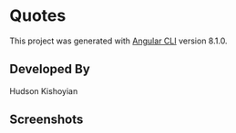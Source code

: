 # Quotes

This project was generated with [Angular CLI](https://github.com/angular/angular-cli) version 8.1.0.

## Developed By
Hudson Kishoyian

## Screenshots

<!-- ![homepage](images/screenshots/homepage_yp.png); --
## Behavior Driven Development.

| Behavior :                                                |                                                Input .                                               |                                                                             Output example |.
| :-------------------------------------------------------- | :-------------------------------------------------------------------------------------------------: | -----------------------------------------------------------------------------------------: |
| User types the quote(s) and the author and selects the date and clicks on Add a Quote(S)||                                           |                                                |

## Setup/Installation Requirements

-   Connect to the internet
-   Download a web browser of your preference
-   click here to open the link : <https://github.com/hukish/Quotes.git>
## Known Bugs
    {In case you experience bugs kindly refresh your web page or restart your web browser }
## Technologies Used
    { 1 .Angular.
      2, CSS.
      3, bootstrap.
      4, html.
      5, Typescript.
      6, FontAWesome.
    }
## Support and contact details
    {Contact me on my email address :hudsonhukish@outlook.com}
### License
    MIT License.
    Copyright (c) {2019}


## Development server
Github Link :https://github.com/hukish/Quotes.git

Live Link:

## Development server

Run `ng serve` for a dev server. Navigate to `http://localhost:4200/`. The app will automatically reload if you change any of the source files.

## Code scaffolding

Run `ng generate component component-name` to generate a new component. You can also use `ng generate directive|pipe|service|class|guard|interface|enum|module`.

## Build

Run `ng build` to build the project. The build artifacts will be stored in the `dist/` directory. Use the `--prod` flag for a production build.

## Running unit tests

Run `ng test` to execute the unit tests via [Karma](https://karma-runner.github.io).

## Running end-to-end tests

Run `ng e2e` to execute the end-to-end tests via [Protractor](http://www.protractortest.org/).

## Further help

To get more help on the Angular CLI use `ng help` or go check out the [Angular CLI README](https://github.com/angular/angular-cli/blob/master/README.md).
